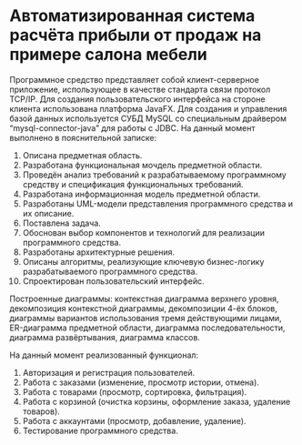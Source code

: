 # Автоматизированная система расчёта прибыли от продаж на примере салона мебели
Программное средство представляет собой клиент-серверное приложение, использующее в качестве стандарта связи протокол TCP/IP. Для создания пользовательского интерфейса на стороне клиента использована платформа JavaFX. Для создания и управления базой данных используется СУБД MySQL со специальным драйвером “mysql-connector-java” для работы с JDBC.
На данный момент выполнено в пояснительной записке:
1. Описана предметная область.
2. Разработана функциональная мочдель предметной области.
3. Проведён анализ требований к разрабатываемому программному средству и спецификация функциональных требований.
4. Разработана информационная модель предметной области.
5. Разработаны UML-модели представления программного средства и их описание.
6. Поставлена задача.
7. Обоснован выбор компонентов и технологий для реализации программного средства.
8. Разработаны архитектурные решения.
9. Описаны алгоритмы, реализующие ключевую бизнес-логику разрабатываемого программного средства.
10. Спроектирован пользовательский интерфейс.


Построенные диаграммы: контекстная диаграмма верхнего уровня, декомпозиция контекстной диаграммы, декомпозиции 4-ёх блоков, диаграммы вариантов использования тремя действующими лицами, ER-диаграмма предметной области, диаграмма последовательности, диаграмма развёртывания, диаграмма классов.

На данный момент реализованный функционал:
1. Авторизация и регистрация пользователей.
2. Работа с заказами (изменение, просмотр истории, отмена).
3. Работа с товарами (просмотр, сортировка, фильтрация).
4. Работа с корзиной (очистка корзины, оформление заказа, удаление товаров).
5. Работа с аккаунтами (просмотр, добавление, удаление).
6. Тестирование программного средства.
